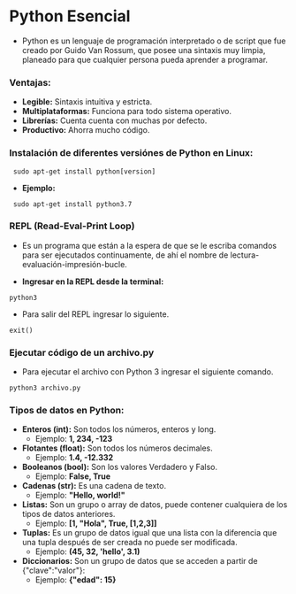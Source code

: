  # Python Esencial

 * Python es un lenguaje de programación interpretado o de script que fue creado por Guido Van Rossum, que posee una sintaxis muy limpia, planeado para que cualquier persona pueda aprender a programar.
 
 ### Ventajas:
 * **Legible:** Sintaxis intuitiva y estricta.
 * **Multiplataformas:** Funciona para todo sistema operativo.
 * **Librerías:** Cuenta cuenta con muchas por defecto.
 * **Productivo:** Ahorra mucho código.

 ### Instalación de diferentes versiónes de Python en Linux:
 
```
 sudo apt-get install python[version]
```
* **Ejemplo:**
```
 sudo apt-get install python3.7
```

### REPL (Read-Eval-Print Loop)
* Es un programa que están a la espera de que se le escriba comandos para ser ejecutados continuamente, de ahí el nombre de lectura-evaluación-impresión-bucle.

* **Ingresar en la REPL desde la terminal:**

```
python3
```

* Para salir del REPL ingresar lo siguiente.
```
exit()
```

### Ejecutar código de un archivo.py
* Para ejecutar el archivo con Python 3 ingresar el siguiente comando.
```
python3 archivo.py
```

### Tipos de datos en Python:
* **Enteros (int):** Son todos los números, enteros y long.
    + Ejemplo: **1, 234, -123**
* **Flotantes (float):** Son todos los números decimales.
    + Ejemplo: **1.4, -12.332**
* **Booleanos (bool):** Son los valores Verdadero y Falso.
    + Ejemplo: **False, True**
* **Cadenas (str):** Es una cadena de texto. 
    + Ejemplo: **"Hello, world!"**
* **Listas:** Son un grupo o array de datos, puede contener cualquiera de los tipos de datos anteriores.
    + Ejemplo: **[1, "Hola", True, [1,2,3]]**
* **Tuplas:** Es un grupo de datos igual que una lista con la diferencia que una tupla después de ser creada no puede ser modificada.
    * Ejemplo: **(45, 32, 'hello', 3.1)**
* **Diccionarios:** Son un grupo de datos que se acceden a partir de {"clave":"valor"}:
    + Ejemplo: **{"edad": 15}**


